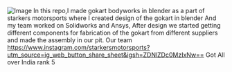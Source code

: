 ![Image](https://github.com/user-attachments/assets/df15c1f6-365c-4644-92c7-8448986ec42e)
In this repo,I made gokart bodyworks in blender as a part of starkers motorsports where I created design of the gokart in blender And my team worked on Solidworks and Ansys, After design we started getting different components for fabrication of the gokart from different suppliers and made the assembly in our pit.
Our team https://www.instagram.com/starkersmotorsports?utm_source=ig_web_button_share_sheet&igsh=ZDNlZDc0MzIxNw== Got All over India rank 5
